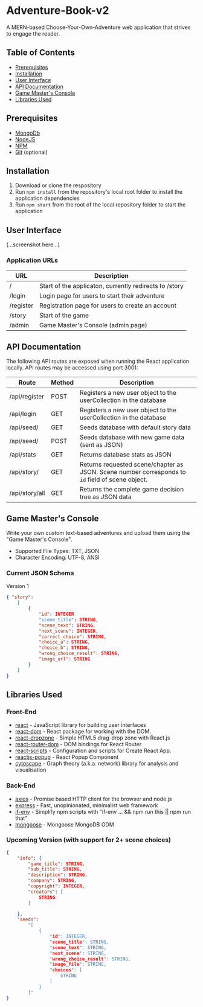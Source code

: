 # Adventure-Book-v2
A MERN-based Choose-Your-Own-Adventure web application that strives to engage the reader.

## Table of Contents
* [Prerequisites](#prerequisites)
* [Installation](#installation)
* [User Interface](#user-interface)
* [API Documentation](#api-documentation)
* [Game Master's Console](#game-master's-console)
* [Libraries Used](#libraries-used)

## Prerequisites
* [MongoDb](https://www.mongodb.com/)
* [NodeJS](https://nodejs.org/)
* [NPM](https://www.npmjs.com/products)
* [Git](https://github.com/) (optional)

## Installation

1. Download or clone the respository
1. Run `npm install` from the repository's local root folder to install the application dependencies
1. Run `npm start` from the root of the local repository folder to start the application

## User Interface
(...screenshot here...)

### Application URLs
|URL|Description|
|---|-----------|
|<hostname>/        | Start of the applicaton, currently redirects to /story |
|<hostname>/login   | Login page for users to start their adventure |
|<hostname>/register| Registration page for users to create an account |
|<hostname>/story   | Start of the game |
|<hostname>/admin   | Game Master's Console (admin page) |

## API Documentation
The following API routes are exposed when running the React application locally. API routes may be accessed using port 3001:

|Route|Method|Description|
|-----------------------------------|-----|--------------------------------------|
|<hostname>/api/register            | POST | Registers a new user object to the userCollection in the database|
|<hostname>/api/login               | GET | Registers a new user object to the userCollection in the database|
|<hostname>/api/seed/<key>          | GET |Seeds database with default story data|
|<hostname>/api/seed/<key>          | POST |Seeds database with new game data (sent as JSON)|
|<hostname>/api/stats               | GET | Returns database stats as JSON|
|<hostname>/api/story/<scene number>| GET | Returns requested scene/chapter as JSON. Scene number corresponds to `id` field of scene object.|
|<hostname>/api/story/all           | GET | Returns the complete game decision tree as JSON data|

## Game Master's Console
Write your own custom text-based adventures and upload them using the "Game Master's Console".

* Supported File Types: TXT, JSON
* Character Encoding: UTF-8, ANSI


### Current JSON Schema
Version 1
```json
{ "story":
	[
		{
			"id": INTEGER
			"scene_title": STRING,
			"scene_text": STRING,
			"next_scene": INTEGER,
			"correct_choice": STRING,
			"choice_a": STRING,
			"choice_b": STRING,
			"wrong_choice_result": STRING,
            "image_url": STRING
		}
	]
}
```
## Libraries Used
### Front-End
* [react](https://www.npmjs.com/package/react) - JavaScript library for building user interfaces
* [react-dom](https://www.npmjs.com/package/react-dom) - React package for working with the DOM.
* [react-dropzone](https://www.npmjs.com/package/react-dropzone) - Simple HTML5 drag-drop zone with React.js
* [react-router-dom](https://www.npmjs.com/package/react-router-dom) - DOM bindings for React Router
* [react-scripts](https://www.npmjs.com/package/react-scripts) - Configuration and scripts for Create React App.
* [reactjs-popup](https://www.npmjs.com/package/reactjs-popup) - React Popup Component
* [cytoscape](https://www.npmjs.com/package/cytoscape) - Graph theory (a.k.a. network) library for analysis and visualisation

### Back-End
* [axios](https://www.npmjs.com/package/axios) - Promise based HTTP client for the browser and node.js
* [express](https://www.npmjs.com/package/express) - Fast, unopinionated, minimalist web framework
* [if-env](https://www.npmjs.com/package/if-env) - Simplify npm scripts with "if-env ... && npm run this || npm run that"
* [mongoose](https://www.npmjs.com/package/mongoose) - Mongoose MongoDB ODM

### Upcoming Version (with support for 2+ scene choices)

```json
{
    "info": {
        "game_title": STRING,
        "sub_title": STRING,
        "description": STRING,
        "company": STRING,
        "copyright": INTEGER,
        "creators": [
            STRING
        ]

    },    
    "seeds":
        "[
            {
                "id": INTEGER,
                "scene_title": STRING,
                "scene_text": STRING,
                "next_scene": STRING,
                "wrong_choice_result": STRING,
                "image_file": STRING,
                "choices": [
                    STRING
                ]
            }
        ]"
}
```
